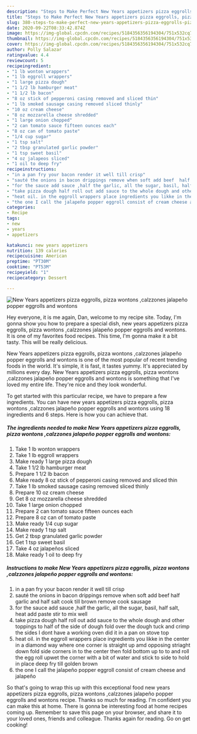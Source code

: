 ```yaml
---
description: "Steps to Make Perfect New Years appetizers pizza eggrolls, pizza wontons ,calzzones jalapeño popper eggrolls and wontons"
title: "Steps to Make Perfect New Years appetizers pizza eggrolls, pizza wontons ,calzzones jalapeño popper eggrolls and wontons"
slug: 380-steps-to-make-perfect-new-years-appetizers-pizza-eggrolls-pizza-wontons-calzzones-jalapeno-popper-eggrolls-and-wontons
date: 2020-09-22T08:33:42.874Z
image: https://img-global.cpcdn.com/recipes/5184356356194304/751x532cq70/new-years-appetizers-pizza-eggrolls-pizza-wontons-calzzones-jalapeno-popper-eggrolls-and-wontons-recipe-main-photo.jpg
thumbnail: https://img-global.cpcdn.com/recipes/5184356356194304/751x532cq70/new-years-appetizers-pizza-eggrolls-pizza-wontons-calzzones-jalapeno-popper-eggrolls-and-wontons-recipe-main-photo.jpg
cover: https://img-global.cpcdn.com/recipes/5184356356194304/751x532cq70/new-years-appetizers-pizza-eggrolls-pizza-wontons-calzzones-jalapeno-popper-eggrolls-and-wontons-recipe-main-photo.jpg
author: Polly Salazar
ratingvalue: 4.4
reviewcount: 5
recipeingredient:
- "1 lb wonton wrappers"
- "1 lb eggroll wrappers"
- "1 large pizza dough"
- "1 1/2 lb hamburger meat"
- "1 1/2 lb bacon"
- "8 oz stick of pepperoni casing removed and sliced thin"
- "1 lb smoked sausage casing removed sliced thinly"
- "10 oz cream cheese"
- "8 oz mozzarella cheese shredded"
- "1 large onion chopped"
- "2 can tomato sauce fifteen ounces each"
- "8 oz can of tomato paste"
- "1/4 cup sugar"
- "1 tsp salt"
- "2 tbsp granulated garlic powder"
- "1 tsp sweet basil"
- "4 oz jalapeos sliced"
- "1 oil to deep fry"
recipeinstructions:
- "in a pan fry your bacon render it well till crisp"
- "sauté the onions in bacon drippings remove when soft add beef  half garlic and half salt cook till brown remove cook sausage"
- "for the sauce add sauce ,half the garlic, all the sugar, basil, half salt, heat add paste stir to mix well"
- "take pizza dough half roll out add sauce to the whole dough and other toppings to half of the side of dough fold over the dough tuck and crimp the sides I dont have a working oven did it in a pan on stove top"
- "heat oil. in the eggroll wrappers place ingredients you likke in the center in a diamond way where one corner is straight up amd opposing striaght down fold side corners in to the center then fold bottom up to to and roll the egg roll upwet the corner with a bit of water and stick to side to hold in place deep fry till golden brown"
- "the one I call the jalapeño popper eggroll consist of cream cheese and jalapeño"
categories:
- Recipe
tags:
- new
- years
- appetizers

katakunci: new years appetizers 
nutrition: 139 calories
recipecuisine: American
preptime: "PT30M"
cooktime: "PT53M"
recipeyield: "1"
recipecategory: Dessert

---
```



![New Years appetizers pizza eggrolls, pizza wontons ,calzzones jalapeño popper eggrolls and wontons](https://img-global.cpcdn.com/recipes/5184356356194304/751x532cq70/new-years-appetizers-pizza-eggrolls-pizza-wontons-calzzones-jalapeno-popper-eggrolls-and-wontons-recipe-main-photo.jpg)

Hey everyone, it is me again, Dan, welcome to my recipe site. Today, I'm gonna show you how to prepare a special dish, new years appetizers pizza eggrolls, pizza wontons ,calzzones jalapeño popper eggrolls and wontons. It is one of my favorites food recipes. This time, I'm gonna make it a bit tasty. This will be really delicious.



New Years appetizers pizza eggrolls, pizza wontons ,calzzones jalapeño popper eggrolls and wontons is one of the most popular of recent trending foods in the world. It's simple, it is fast, it tastes yummy. It's appreciated by millions every day. New Years appetizers pizza eggrolls, pizza wontons ,calzzones jalapeño popper eggrolls and wontons is something that I've loved my entire life. They're nice and they look wonderful.


To get started with this particular recipe, we have to prepare a few ingredients. You can have new years appetizers pizza eggrolls, pizza wontons ,calzzones jalapeño popper eggrolls and wontons using 18 ingredients and 6 steps. Here is how you can achieve that.

<!--inarticleads1-->

##### The ingredients needed to make New Years appetizers pizza eggrolls, pizza wontons ,calzzones jalapeño popper eggrolls and wontons:

1. Take 1 lb wonton wrappers
1. Take 1 lb eggroll wrappers
1. Make ready 1 large pizza dough
1. Take 1 1/2 lb hamburger meat
1. Prepare 1 1/2 lb bacon
1. Make ready 8 oz stick of pepperoni casing removed and sliced thin
1. Take 1 lb smoked sausage casing removed sliced thinly
1. Prepare 10 oz cream cheese
1. Get 8 oz mozzarella cheese shredded
1. Take 1 large onion chopped
1. Prepare 2 can tomato sauce fifteen ounces each
1. Prepare 8 oz can of tomato paste
1. Make ready 1/4 cup sugar
1. Make ready 1 tsp salt
1. Get 2 tbsp granulated garlic powder
1. Get 1 tsp sweet basil
1. Take 4 oz jalapeños sliced
1. Make ready 1 oil to deep fry




<!--inarticleads2-->

##### Instructions to make New Years appetizers pizza eggrolls, pizza wontons ,calzzones jalapeño popper eggrolls and wontons:

1. in a pan fry your bacon render it well till crisp
1. sauté the onions in bacon drippings remove when soft add beef  half garlic and half salt cook till brown remove cook sausage
1. for the sauce add sauce ,half the garlic, all the sugar, basil, half salt, heat add paste stir to mix well
1. take pizza dough half roll out add sauce to the whole dough and other toppings to half of the side of dough fold over the dough tuck and crimp the sides I dont have a working oven did it in a pan on stove top
1. heat oil. in the eggroll wrappers place ingredients you likke in the center in a diamond way where one corner is straight up amd opposing striaght down fold side corners in to the center then fold bottom up to to and roll the egg roll upwet the corner with a bit of water and stick to side to hold in place deep fry till golden brown
1. the one I call the jalapeño popper eggroll consist of cream cheese and jalapeño




So that's going to wrap this up with this exceptional food new years appetizers pizza eggrolls, pizza wontons ,calzzones jalapeño popper eggrolls and wontons recipe. Thanks so much for reading. I'm confident you can make this at home. There is gonna be interesting food at home recipes coming up. Remember to save this page on your browser, and share it to your loved ones, friends and colleague. Thanks again for reading. Go on get cooking!
